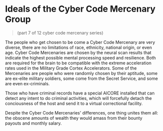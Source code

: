 # Ideals of the Cyber Code Mercenary Group
> (part 7 of 12 cyber code mercenary series)

The people who get chosen to be come a Cyber Code Mercenary are very diverse, there are no limitations of race, ethnicity, national origin, or even age. Cyber Code Mercenaries are chosen by the neural scan results that indicate the highest possible mental processing speed and resilience. Both are required for the brain to be compatible with the extreme acceleration rates used in the Military Grade Cortex Accelerators. Some of the Mercenaries are people who were randomly chosen by their aptitude, some are ex-elite military soldiers, some come from the Secret Service, and some are even ex-criminals. 

Those who have criminal records have a special AICORE installed that can detect any intent to do criminal activities, which will forcefully detach the conciousness of the host and send it to a virtual correctional facility. 

Despite the Cyber Code Mercenaries' differences, one thing unites them all: the obscene amounts of wealth they would amass from their bounty payouts and monthly salary.
